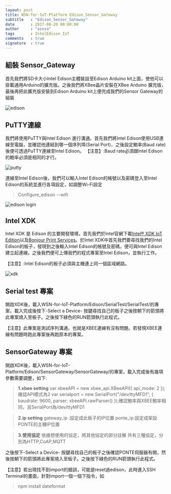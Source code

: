 ```yaml
---
layout: post
title: WSN-for-IoT-Platform Edison_Sensor_Gateway
subtitle   : "Edison_Sensor_Gateway"
date       : 2017-08-20 00:00:00
author     : "azusa"
tags       : IntelEdison IoT
comments   : true
signature  : true
---
```


組裝 Sensor_Gateway
-------------
首先我們將SD卡大小Intel Edison主體裝設至Edison Arduino kit上面，使他可以掛載通用Arduino的擴充版。之後我們將XBee晶片安裝在XBee Arduino 擴充版，最後再把此擴充版安裝到Edison Arduino kit上便完成我們的Sensor Gateway的組裝

![edison](https://lh3.googleusercontent.com/-nl8f37SQYk4/WaPkFgaavRI/AAAAAAAAA5Y/5XV-i2VB4Wks-d-BFsu4GzKPAVqRWmZCgCLcBGAs/s0/edison+assemble.jpg "edison assemble.jpg")

PuTTY連線
-------------
我們將使用PuTTY與Intel Edison 進行溝通。首先我們將Intel Edison使用USB連線至電腦，並確認他連結到哪一個序列埠(Serial Port)，之後設定鮑率(Baud rate)後便可透過PuTTY連線至Intel Edison。
【注意】:Baud rate必須跟Intel Edison的鮑率必須是相同的才行。

![putty](https://lh3.googleusercontent.com/-mP-3XVfJMd4/WaPj79xbVqI/AAAAAAAAA5Q/TeMgwXyVZO8VnnFJS4_48bb-LMLTpiX2gCLcBGAs/s0/putty.png "putty.png")

連線至Intel Edison後，我們可以輸入Intel Edison的帳號以及密碼登入至Intel Edison的系統並進行各項設定，如調整Wi-Fi設定 
> Configure_edison --wifi

![edison login](https://lh3.googleusercontent.com/-hGCtrkhfEw8/WaPkbeQ4A6I/AAAAAAAAA5g/Zvh0MF5AvZsfREMkBA2Oxq1GzIfJ4hyGwCE0YBhgL/s0/edison+login.png "edison login.png")


Intel XDK 
-------------
Intel XDK 是 Edison 的主要開發環境，首先我們於Intel官網下載[Intel® XDK IoT Edition](https://software.intel.com/en-us/intel-xdk)以及[Bonjour Print Services](https://support.apple.com/kb/dl999?locale=zh_TW)。於Intel XDK中首先我們要尋找我們的Intel Edison的板子，發現到之後輸入Intel Edison的帳號及密碼，便可與Intel Edison建立起連線。之後我們便可上傳我們的程式專案至Intel Edison，並執行工作。

【注意】:Intel Edison的板子必須與主機連上同一個區域網路。

![xdk](https://lh3.googleusercontent.com/-LDsW3DOZVhs/WaPlm3lLyfI/AAAAAAAAA58/G0QyK3HUTlkqAbNculZxwN-prmsEIvvMQCE0YBhgL/s0/xdk.png "xdk.png")

Serial test 專案
-------------
開啟XDK後，載入WSN-for-IoT-Platform/Edison/SerialTest/SerialTest/的專案，載入完成後按下-Select a Device- 按鍵尋找自己的板子之後按朝下的箭頭將此專案燒入至板子。之後按下綠色的RUN箭頭執行此程式。

【注意】此專案是測試序列溝通，也就是XBEE連線有沒有問題。若發現XBEE連線有問題時跑此專案後再跑原本的專案。

SensorGateway 專案
-------------
開啟XDK後，載入WSN-for-IoT-Platform/Edison/SensorGateway/SensorGateway/的專案，載入完成後有幾項參數需要調整，如下:
>**1.xbee setting**
>var xbeeAPI = new xbee_api.XBeeAPI({
    api_mode: 2
}); 確認API模式為2
var serialport = new SerialPort("/dev/ttyMFD1", {
    baudrate: 9600,
    parser: xbeeAPI.rawParser()
});確認鮑率與XBEE鮑率相同，且SerialPort為/dev/ttyMFD1

>**2.ip setting**
>gateway_ip :設定成此板子的IP位置
>ponte_ip:設定成架設PONTE的主機IP位置

>**3.使用協定**
>依據想使用的協定，將其他協定的部分註解
>共有三種協定，分別為HTTP,CoAP,MQTT 

之後按下-Select a Device- 按鍵尋找自己的板子之後確認PONTE伺服器有開，然後按朝下的箭頭將此專案燒入至板子。之後按下綠色的RUN箭頭執行此程式。

【注意】若出現找不到import的錯誤，可能是reset過edison，此時進入SSH Terminal的畫面，針對import一個一個下指令，如

> npm install dateformat


